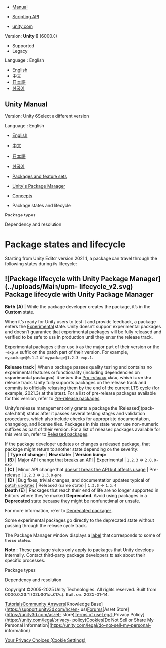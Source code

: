 [](https://docs.unity3d.com)

  * [Manual](../Manual/index.html)
  * [Scripting API](../ScriptReference/index.html)

  * [unity.com](https://unity.com/)

Version: **Unity 6** (6000.0)

  * Supported
  * Legacy

Language : English

  * [English](/Manual/upm-lifecycle.html)
  * [中文](/cn/current/Manual/upm-lifecycle.html)
  * [日本語](/ja/current/Manual/upm-lifecycle.html)
  * [한국어](/kr/current/Manual/upm-lifecycle.html)

[](https://docs.unity3d.com)

## Unity Manual

Version: Unity 6Select a different version

Language : English

  * [English](/Manual/upm-lifecycle.html)
  * [中文](/cn/current/Manual/upm-lifecycle.html)
  * [日本語](/ja/current/Manual/upm-lifecycle.html)
  * [한국어](/kr/current/Manual/upm-lifecycle.html)

  * [Packages and feature sets](PackagesList.html)
  * [Unity's Package Manager](Packages.html)
  * [Concepts](upm-concepts.html)
  * Package states and lifecycle

[](upm-package-types.html)

Package types

[](upm-dependencies.html)

Dependency and resolution

# Package states and lifecycle

Starting from Unity Editor version 2021.1, a package can travel through the
following states during its lifecycle:

![Package lifecycle with Unity Package Manager](../uploads/Main/upm-
lifecycle_v2.svg) Package lifecycle with Unity Package Manager  
---  
**Birth** **(A)** | While the package developer creates the package, it’s in the **Custom** state.   
  
When it’s ready for Unity users to test it and provide feedback, a package
enters the [Experimental](pack-exp.html) state. Unity doesn’t support
experimental packages and doesn’t guarantee that experimental packages will be
fully released and verified to be safe to use in production until they enter
the release track.  
  
Experimental packages either use `0` as the major part of their version or the
`-exp.#` suffix on the patch part of their version. For example,
`mypackage@0.1.2` or `mypackage@1.2.3-exp.1`.  
  
**Release track** | When a package passes quality testing and contains no experimental features or functionality (including dependencies on experimental packages), it enters the [Pre-release](pack-preview.html) state, which is on the release track. Unity fully supports packages on the release track and commits to officially releasing them by the end of the current LTS cycle (for example, 2021.3) at the latest. For a list of pre-release packages available for this version, refer to [Pre-release packages](pack-preview.html).  
  
Unity’s release management only grants a package the [Released](pack-
safe.html) status after it passes several testing stages and validation
procedures, which also include checks for appropriate documentation,
changelog, and license files. Packages in this state never use non-numeric
suffixes as part of their version. For a list of released packages available
for this version, refer to [Released packages](pack-safe.html).  
  
If the package developer updates or changes a released package, that package
might return to another state depending on the severity:  
|  | **Type of change:** | **New state:** | **Version bump:**  
| **(B)** | Major API change that [breaks an API](upm-semver.html#asm-break) | Experimental |  `1.2.3` => `2.0.0-exp`  
| **(C)** | Minor API change that [doesn’t break the API but affects usage](upm-semver.html#asm-bcomp) | Pre-release |  `1.2.3` => `1.3.0-pre`  
| **(D)** | Bug fixes, trivial changes, and documentation updates typical of [patch updates](upm-semver.html#asm-none) | Released (same state) |  `1.2.3` => `1.2.4`  
**Death** **(E)** | Packages that reach their end of life are no longer supported in Editors where they’re marked **Deprecated**. Avoid using packages in a **Deprecated** state because they might be nonfunctional or unsafe.  
  
For more information, refer to [Deprecated packages](pack-deprecated.html).  
  
Some experimental packages go directly to the deprecated state without passing
through the release cycle track.  
  
The Package Manager window displays a [label](upm-ui-details.html#Tags) that
corresponds to some of these states.

**Note** : These package states only apply to packages that Unity develops
internally. Contact third-party package developers to ask about their specific
processes.

[](upm-package-types.html)

Package types

[](upm-dependencies.html)

Dependency and resolution

Copyright ©2005-2025 Unity Technologies. All rights reserved. Built from
6000.0.36f1 (02b661dc617c). Built on: 2025-01-14.

[Tutorials](https://learn.unity.com/)[Community
Answers](https://answers.unity3d.com)[Knowledge
Base](https://support.unity3d.com/hc/en-
us)[Forums](https://forum.unity3d.com)[Asset Store](https://unity3d.com/asset-
store)[Terms of
use](https://docs.unity3d.com/Manual/TermsOfUse.html)[Legal](https://unity.com/legal)[Privacy
Policy](https://unity.com/legal/privacy-
policy)[Cookies](https://unity.com/legal/cookie-policy)[Do Not Sell or Share
My Personal Information](https://unity.com/legal/do-not-sell-my-personal-
information)

[Your Privacy Choices (Cookie Settings)](javascript:void\(0\);)

